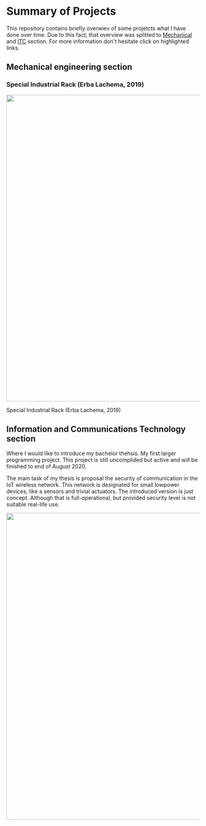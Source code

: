 # Summary of Projects
This repository contains briefly overwiev of some projetcts what I have done over time. Due to this fact, that overview was splitted to [Mechanical](#header) and [ITC](#header) section. For more information don't hesitate click on highlighted links. 

## Mechanical engineering section

### Special Industrial Rack (Erba Lachema, 2019)
<p float="left">
  <img src="/Pictures (general)/PostApplication/1.png" width="800" /> 
<p float="

### Special Industrial Rack (Erba Lachema, 2019)

## Information and Communications Technology section
Where I would like to introduce my bachelor thehsis. My first larger programming project. This project is still uncomplided but active and will be finished to end of August 2020.

The main task of my thesis is proposal the security of communication in the IoT wireless network. This network is designated for small lowpower devices, like a sensors and trivial actuators. The introduced version is just concept. Although that is full-operational, but provided security level is not suitable real-life use.

<p float="left">
  <img src="/Summary-of-Projects/Folder/FlowPic.png" width="800" /> 
<p float="
